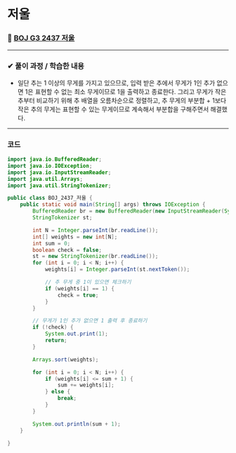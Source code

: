 # **저울**
### 📌 [BOJ G3 2437 저울](https://www.acmicpc.net/problem/2437)
-------------
### **✔ 풀이 과정 / 학습한 내용**
- 일단 추는 1 이상의 무게를 가지고 있으므로, 입력 받은 추에서 무게가 1인 추가 없으면 1은 표현할 수 없는 최소 무게이므로 1을 출력하고 종료한다.
그리고 무게가 작은 추부터 비교하기 위해 추 배열을 오름차순으로 정렬하고, 추 무게의 부분합 + 1보다 작은 추의 무게는 표현할 수 있는 무게이므로 계속해서 부분합을 구해주면서 해결했다.
-------------
### **코드**
```java
import java.io.BufferedReader;
import java.io.IOException;
import java.io.InputStreamReader;
import java.util.Arrays;
import java.util.StringTokenizer;

public class BOJ_2437_저울 {
    public static void main(String[] args) throws IOException {
        BufferedReader br = new BufferedReader(new InputStreamReader(System.in));
        StringTokenizer st;

        int N = Integer.parseInt(br.readLine());
        int[] weights = new int[N];
        int sum = 0;
        boolean check = false;
        st = new StringTokenizer(br.readLine());
        for (int i = 0; i < N; i++) {
            weights[i] = Integer.parseInt(st.nextToken());

            // 추 무게 중 1이 있으면 체크하기
            if (weights[i] == 1) {
                check = true;
            }
        }

        // 무게가 1인 추가 없으면 1 출력 후 종료하기
        if (!check) {
            System.out.print(1);
            return;
        }

        Arrays.sort(weights);

        for (int i = 0; i < N; i++) {
            if (weights[i] <= sum + 1) {
                sum += weights[i];
            } else {
                break;
            }
        }

        System.out.println(sum + 1);
    }

}
```